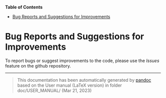 **Table of Contents**

- [Bug Reports and Suggestions for Improvements](#cha:Bug-Reports-and)

Bug Reports and Suggestions for Improvements
============================================

To report bugs or suggest improvements to the code, please use the *Issues* feature on the github repository.

-----
> This documentation has been automatically generated by [pandoc](http://www.pandoc.org)
> based on the User manual (LaTeX version) in folder doc/USER_MANUAL/
> (Mar 21, 2023)

